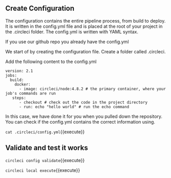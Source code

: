 ## Create Configuration

The configuration contains the entire pipeline process, from build to deploy. It is written in the config.yml file and is placed at the root of your project in the .circleci folder. The config.yml is written with YAML syntax.

If you use our github repo you already have the config.yml

We start of by creating the configuration file. Create a folder called .circleci.

Add the following content to the config.yml 
```
version: 2.1
jobs:
  build:
    docker: 
      - image: circleci/node:4.8.2 # the primary container, where your job's commands are run
   steps:
      - checkout # check out the code in the project directory
      - run: echo "hello world" # run the echo command
```
In this case, we have done it for you when you pulled down the repository. You can check if the config.yml contains the correct information using.

`cat .circleci/config.yml`{{execute}}


## Validate and test it works

`circleci config validate`{{execute}}


`circleci local execute`{{execute}}
